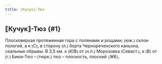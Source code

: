 ```yaml
---
title: ⟦Кучук⟧-Тюз
---
```

## ⟦Кучук⟧-Тюз {#1}

Плосковерхая протяженная гора с полянами и рощами; ⦅юж.⦆ склон пологий, а к ⦅С⦆, в сторону ⦅л.⦆ борта Чернореченского каньона, скальные обрывы. В 3,5 км. к ⦅ЮВ⦆ от ⦅н.п.⦆ Морозовка ⦅Севаст.⦆, к ⦅В⦆ от ⦅г.⦆ Биюк-Тюз – ⦅тюрк.⦆ тюз – плоскость, плоский ⦃Ж6⦄.
